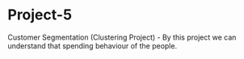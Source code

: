 # Project-5
Customer Segmentation
(Clustering Project) - By this project we can understand that spending behaviour of the people.

